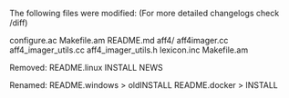 The following files were modified: (For more detailed changelogs check /diff)

configure.ac
Makefile.am
README.md
aff4/
	aff4imager.cc
	aff4_imager_utils.cc
	aff4_imager_utils.h
	lexicon.inc
	Makefile.am

Removed:
README.linux
INSTALL
NEWS

Renamed:
README.windows > oldINSTALL
README.docker > INSTALL

